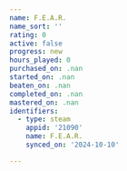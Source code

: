 ```yaml
---
name: F.E.A.R.
name_sort: ''
rating: 0
active: false
progress: new
hours_played: 0
purchased_on: .nan
started_on: .nan
beaten_on: .nan
completed_on: .nan
mastered_on: .nan
identifiers:
  - type: steam
    appid: '21090'
    name: F.E.A.R.
    synced_on: '2024-10-10'

---
```

